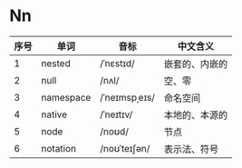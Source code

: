 # Nn

| 序号 | 单词        | 音标            | 中文含义    |
|----|-----------|---------------|---------|
| 1  | nested    | /ˈnɛstɪd/     | 嵌套的、内嵌的 |
| 2  | null      | /nʌl/         | 空、零     |
| 3  | namespace | /ˈneɪmspˌeɪs/ | 命名空间    |
| 4  | native    | /ˈneɪtɪv/     | 本地的、本源的 |
| 5  | node      | /noʊd/        | 节点      |
| 6  | notation  | /noʊˈteɪʃən/  | 表示法、符号  |
